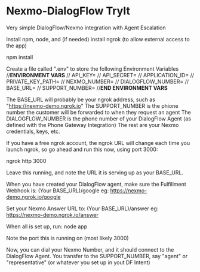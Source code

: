 # Nexmo-DialogFlow TryIt 
Very simple DialogFlow/Nexmo integration with Agent Escalation

Install npm, node, and (if needed) install ngrok (to allow external access to the app)

npm install

Create a file called ".env" to store the following Environment Variables
//********************ENVIRONMENT VARS********************
// API_KEY=
// API_SECRET=
// APPLICATION_ID=
// PRIVATE_KEY_PATH=
// NEXMO_NUMBER=
// DIALOGFLOW_NUMBER=
// BASE_URL=
// SUPPORT_NUMBER=
//********************END ENVIRONMENT VARS********************

The BASE_URL will probably be your ngrok address, such as "https://nexmo-demo.ngrok.io"
The SUPPORT_NUMBER is the phione number the customer will be forwarded to when they request an agent
The DIALOGFLOW_NUMBER is the phone number of your DialogFlow Agent (as defined with the Phone Gateway Integration)
The rest are your Nexmo credentials, keys, etc.

If you have a free ngrok account, the ngrok URL will change each time you launch ngrok, so go ahead
and run this now, using port 3000:

  ngrok http 3000

Leave this running, and note the URL it is serving up as your BASE_URL.

When you have created your DialogFlow agent, make sure the Fulfillment Webhook is:
(Your BASE_URL)/google
eg:
 https://nexmo-demo.ngrok.io/google

Set your Nexmo Answer URL to:
(Your BASE_URL)/answer
eg:
 https://nexmo-demo.ngrok.io/answer

When all is set up, run:
node app

Note the port this is running on (most likely 3000)

Now, you can dial your Nexmo Number, and it should connect to the DialogFlow Agent.
You transfer to the SUPPORT_NUMBER, say "agent" or "representative" (or whatever you set up in yout DF Intent)
 
